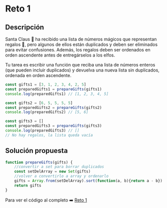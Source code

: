 # Reto 1
## Descripción
Santa Claus 🎅 ha recibido una lista de números mágicos que representan regalos 🎁, pero algunos de ellos están duplicados y deben ser eliminados para evitar confusiones. Además, los regalos deben ser ordenados en orden ascendente antes de entregárselos a los elfos.

Tu tarea es escribir una función que reciba una lista de números enteros (que pueden incluir duplicados) y devuelva una nueva lista sin duplicados, ordenada en orden ascendente.

```js
const gifts1 = [3, 1, 2, 3, 4, 2, 5]
const preparedGifts1 = prepareGifts(gifts1)
console.log(preparedGifts1) // [1, 2, 3, 4, 5]

const gifts2 = [6, 5, 5, 5, 5]
const preparedGifts2 = prepareGifts(gifts2)
console.log(preparedGifts2) // [5, 6]

const gifts3 = []
const preparedGifts3 = prepareGifts(gifts3)
console.log(preparedGifts3) // []
// No hay regalos, la lista queda vacía
```

## Solución propuesta

```js
function prepareGifts(gifts) {
    //convertir a set para borrar duplicados
    const setDelArray = new Set(gifts)
    //volver a convertirlo a array y ordenarlo
    gifts = Array.from(setDelArray).sort(function(a, b){return a - b})
    return gifts
}
```
Para ver el código al completo :arrow_right:
[Reto 1](https://github.com/Sara-404/adventjs-2024/blob/main/reto1.js)
